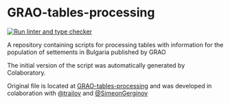 # GRAO-tables-processing

[![Run linter and type checker](https://github.com/rumen-cholakov/GRAO-tables-processing/workflows/Run%20linter%20and%20type%20checker/badge.svg)](https://github.com/rumen-cholakov/GRAO-tables-processing/actions)

A repository containing scripts for processing tables with information for the population of settements in Bulgaria published by GRAO

The initial version of the script was automatically generated by Colaboratory.

Original file is located at [GRAO-tables-processing](https://colab.research.google.com/drive/18IIjkiwaKLgTiuijAAhrViMW_WBgUBKE) and was developed in colaboration with [@trailov](https://github.com/trailoff) and [@SimeonGerginov](https://github.com/SimeonGerginov)
